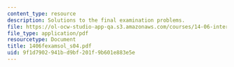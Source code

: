 ```yaml
---
content_type: resource
description: Solutions to the final examination problems.
file: https://ol-ocw-studio-app-qa.s3.amazonaws.com/courses/14-06-intermediate-macroeconomic-theory-spring-2004/9f1d7902941bd9bf201f9b601e883e5e_1406fexamsol_s04.pdf
file_type: application/pdf
resourcetype: Document
title: 1406fexamsol_s04.pdf
uid: 9f1d7902-941b-d9bf-201f-9b601e883e5e
---
```

